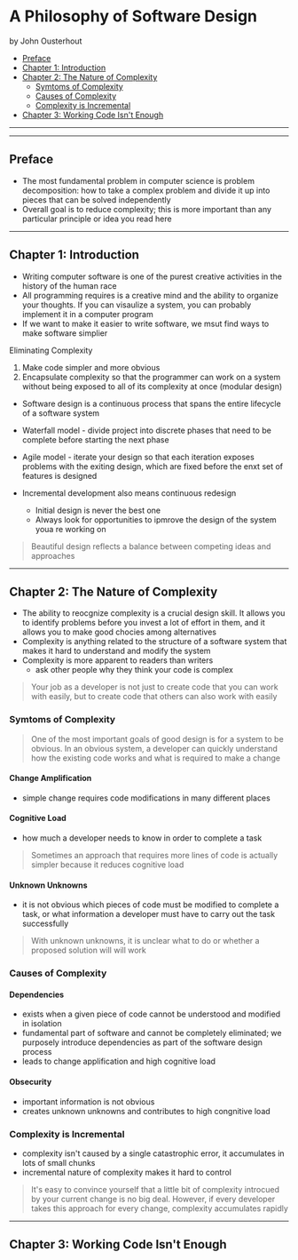 # A Philosophy of Software Design

by John Ousterhout

<!-- TOC -->

- [Preface](#preface)
- [Chapter 1: Introduction](#chapter-1-introduction)
- [Chapter 2: The Nature of Complexity](#chapter-2-the-nature-of-complexity)
    - [Symtoms of Complexity](#symtoms-of-complexity)
    - [Causes of Complexity](#causes-of-complexity)
    - [Complexity is Incremental](#complexity-is-incremental)
- [Chapter 3: Working Code Isn't Enough](#chapter-3-working-code-isnt-enough)

<!-- /TOC -->

---
---

## Preface

* The most fundamental problem in computer science is problem decomposition: how to take a complex problem and divide it up into pieces that can be solved independently
* Overall goal is to reduce complexity; this is more important than any particular principle or idea you read here

---

## Chapter 1: Introduction

* Writing computer software is one of the purest creative activities in the history of the human race
* All programming requires is a creative mind and the ability to organize your thoughts. If you can visaulize a system, you can probably implement it in a computer program
* If we want to make it easier to write software, we msut find ways to make software simplier

Eliminating Complexity
1. Make code simpler and more obvious
2. Encapsulate complexity so that the programmer can work on a system without being exposed to all of its complexity at once (modular design)

* Software design is a continuous process that spans the entire lifecycle of a software system

* Waterfall model - divide project into discrete phases that need to be complete before starting the next phase
* Agile model - iterate your design so that each iteration exposes problems with the exiting design, which are fixed before the enxt set of features is designed

* Incremental development also means continuous redesign
    * Initial design is never the best one
    * Always look for opportunities to ipmrove the design of the system youa re working on

> Beautiful design reflects a balance between competing ideas and approaches

---

## Chapter 2: The Nature of Complexity

* The ability to reocgnize complexity is a crucial design skill. It allows you to identify problems before you invest a lot of effort in them, and it allows you to make good chocies among alternatives
* Complexity is anything related to the structure of a software system that makes it hard to understand and modify the system
* Complexity is more apparent to readers than writers
    * ask other people why they think your code is complex

> Your job as a developer is not just to create code that you can work with easily, but to create code that others can also work with easily

### Symtoms of Complexity

> One of the most important goals of good design is for a system to be obvious. In an obvious system, a developer can quickly understand how the existing code works and what is required to make a change

#### Change Amplification

* simple change requires code modifications in many different places

#### Cognitive Load

* how much a developer needs to know in order to complete a task

> Sometimes an approach that requires more lines of code is actually simpler because it reduces cognitive load

#### Unknown Unknowns

* it is not obvious which pieces of code must be modified to complete a task, or what information a developer must have to carry out the task successfully

> With unknown unknowns, it is unclear what to do or whether a proposed solution will will work

### Causes of Complexity

#### Dependencies

* exists when a given piece of code cannot be understood and modified in isolation
* fundamental part of software and cannot be completely eliminated; we purposely introduce dependencies as part of the software design process
* leads to change applification and high cognitive load

#### Obsecurity

* important information is not obvious
* creates unknown unknowns and contributes to high congnitive load

### Complexity is Incremental

* complexity isn't caused by a single catastrophic error, it accumulates in lots of small chunks
* incremental nature of complexity makes it hard to control

> It's easy to convince yourself that a little bit of complexity introcued by your current change is no big deal. However, if every developer takes this approach for every change, complexity accumulates rapidly

---

## Chapter 3: Working Code Isn't Enough
